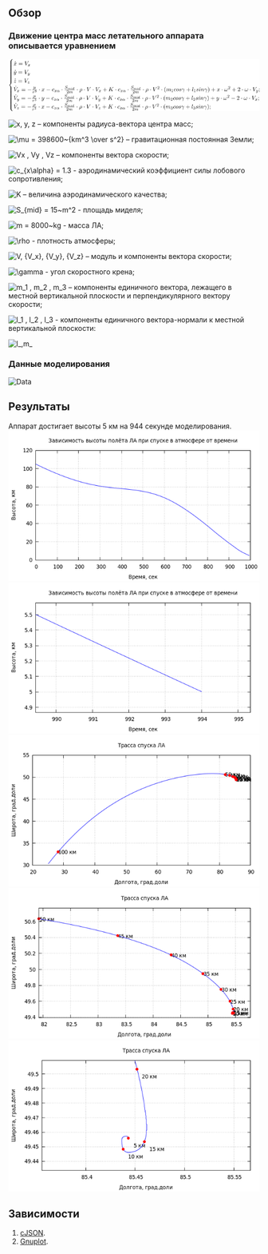 ## Обзор
### Движение центра масс летательного аппарата описывается уравнением
![СДУ](/img/DE.png)

![x, y, z](https://tex.s2cms.ru/svg/x%2C%20y%2C%20z) – компоненты радиуса-вектора центра масс;

![\mu = 398600~{km^3 \over s^2}](https://tex.s2cms.ru/svg/%5Cmu%20%3D%20398600~%7Bkm%5E3%20%5Cover%20s%5E2%7D) – гравитационная постоянная Земли;

![Vx , Vy , Vz](https://tex.s2cms.ru/svg/Vx%20%2C%20Vy%20%2C%20Vz) – компоненты вектора скорости;

![c_{x\alpha} = 1.3](https://tex.s2cms.ru/svg/c_%7Bx%5Calpha%7D%20%3D%201.3) - аэродинамический коэффициент силы лобового сопротивления;

![K](https://tex.s2cms.ru/svg/K) – величина аэродинамического качества;

![S_{mid}  = 15~m^2](https://tex.s2cms.ru/svg/S_%7Bmid%7D%20%20%3D%2015~m%5E2) - площадь миделя;

![m = 8000~kg](https://tex.s2cms.ru/svg/m%20%3D%208000~kg) - масса ЛА;

![\rho](https://tex.s2cms.ru/svg/%5Crho) - плотность атмосферы;

![V, {V_x}, {V_y}, {V_z}](https://tex.s2cms.ru/svg/V%2C%20%7BV_x%7D%2C%20%7BV_y%7D%2C%20%7BV_z%7D) – модуль и компоненты вектора скорости;

![\gamma](https://tex.s2cms.ru/svg/%5Cgamma) - угол скоростного крена;

![m_1 , m_2 , m_3](https://tex.s2cms.ru/svg/m_1%20%2C%20m_2%20%2C%20m_3) – компоненты единичного вектора, лежащего в местной вертикальной плоскости и перпендикулярного вектору скорости;

![l_1 , l_2 , l_3](https://tex.s2cms.ru/svg/l_1%20%2C%20l_2%20%2C%20l_3) - компоненты единичного вектора-нормали к местной вертикальной плоскости:

![l_,m_](https://tex.s2cms.ru/svg/%5Cbar%20l%20%3D%20%5Cbegin%7BVmatrix%7D%0Al_1%5C%5C%0Al_2%5C%5C%0Al_3%0A%5Cend%7BVmatrix%7D%20%5Cright%20%5Crdline%20%3D%20%7B%7B%20%5Cbar%20V%20%5Ctimes%20%5Cbar%20r%20%7D%20%5Cover%20%7C%7B%20%5Cbar%20V%20%5Ctimes%20%5Cbar%20r%20%7D%7C%7D%3B~~%5Cbar%20m%20%3D%20%5Cbegin%7BVmatrix%7D%0Am_1%5C%5C%0Am_2%5C%5C%0Am_3%0A%5Cend%7BVmatrix%7D%20%5Cright%20%5Crdline%20%3D%20%7B%7B%20%5Cbar%20l%20%5Ctimes%20%5Cbar%20V%20%7D%20%5Cover%20%7C%7B%20%5Cbar%20l%20%5Ctimes%20%5Cbar%20V%20%7D%7C%7D.)
### Данные моделирования
![Data](https://tex.s2cms.ru/svg/%20%5Cbegin%7Bequation*%7D%0A%20%5Cbegin%7Bcases%7D%0Ax%20%3D%205065.124~km%3B%0A%5C%5C%0Ay%20%3D%202373.486~km%3B%0A%5C%5C%0Az%20%3D%203253.021~km%3B%0A%5C%5C%0AV_x%20%3D%20-4.857479~%7Bkm%20%5Cover%20s%7D%3B%0A%5C%5C%0AV_y%20%3D%203.565160~%7Bkm%20%5Cover%20s%7D%3B%0A%5C%5C%0AV_z%20%3D%204.695924~%7Bkm%20%5Cover%20s%7D.%0A%20%5Cend%7Bcases%7D%0A%5Cend%7Bequation*%7D%20)
## Результаты
Аппарат достигает высоты 5 км на 944 секунде моделирования.
![График высоты 1](/img/height1.png)
![График высоты 2](/img/height2.png)
![График траектории 1](/img/path1.png)
![График траектории 2](/img/path2.png)
![График траектории 3](/img/path3.png)
## Зависимости
1. [cJSON](https://github.com/DaveGamble/cJSON).
2. [Gnuplot](http://www.gnuplot.info/).
